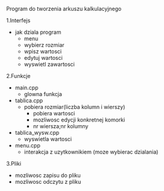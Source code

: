 Program do tworzenia arkuszu kalkulacyjnego

1.Interfejs
- jak dziala program
  - menu
  - wybierz rozmiar
  - wpisz wartosci
  - edytuj wartosci
  - wyswietl zawartosci

2.Funkcje
  - main.cpp
    - glowna funkcja
  - tablica.cpp
    - pobiera rozmiar(liczba kolumn i wierszy)
      - pobiera wartosci
      - mozliwosc edycji konkretnej komorki
      - nr wiersza;nr kolumny
  - tablica_wysw.cpp
    - wyswietla wartosci
  - menu.cpp
    - interakcja z uzytkownikiem (moze wybierac dzialania)

3.Pliki
  - mozliwosc zapisu do pliku
  - mozliwosc odczytu z pliku
